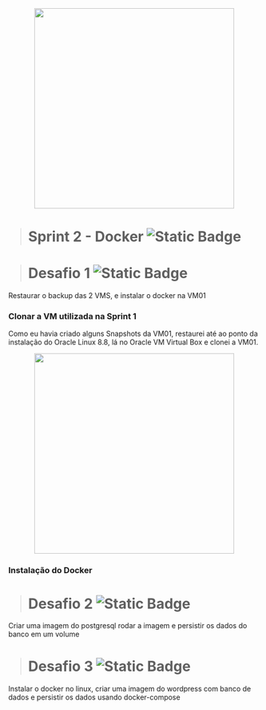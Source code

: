 
<div align="center"> <img src="https://github.com/bmsousa9/images/assets/111213549/d250db2d-77e2-4d3d-ace7-8675a7efd155" width="400px" /> </div>

># Sprint 2 - Docker ![Static Badge](https://img.shields.io/badge/STATUS-Em_Desenvolvimento-FFC000)


># Desafio 1 ![Static Badge](https://img.shields.io/badge/STATUS-Em_Desenvolvimento-FFC000)
Restaurar o backup das 2 VMS, e instalar o docker na VM01



### Clonar a VM utilizada na Sprint 1
Como eu havia criado alguns Snapshots da VM01, restaurei até ao ponto da instalação do Oracle Linux 8.8, lá no Oracle VM Virtual Box e clonei a VM01. 

<div align="center"> <img src="https://github.com/bmsousa9/images/assets/111213549/6d32a090-243e-42f7-af7d-ef3d0fffa460" width="400px" /> </div>

### Instalação do Docker



># Desafio 2 ![Static Badge](https://img.shields.io/badge/STATUS-Ainda_ser%C3%A1_Iniciado-red)
Criar uma imagem do postgresql rodar a imagem e persistir os dados do
banco em um volume



># Desafio 3 ![Static Badge](https://img.shields.io/badge/STATUS-Ainda_ser%C3%A1_Iniciado-red)
Instalar o docker no linux, criar uma imagem do wordpress com banco de
dados e persistir os dados usando docker-compose
